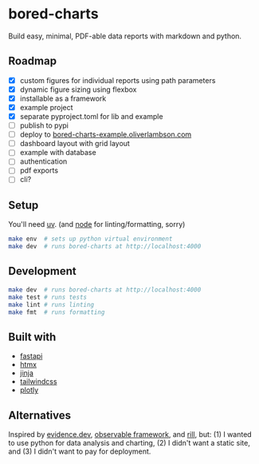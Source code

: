 # bored-charts

Build easy, minimal, PDF-able data reports with markdown and python.

## Roadmap

- [x] custom figures for individual reports using path parameters
- [x] dynamic figure sizing using flexbox
- [x] installable as a framework
- [x] example project
- [x] separate pyproject.toml for lib and example
- [ ] publish to pypi
- [ ] deploy to [bored-charts-example.oliverlambson.com](https://bored-charts-example.oliverlambson.com)
- [ ] dashboard layout with grid layout
- [ ] example with database
- [ ] authentication
- [ ] pdf exports
- [ ] cli?

## Setup

You'll need [uv](https://docs.astral.sh/uv/getting-started/installation/).
(and [node](https://nodejs.org/en/learn/getting-started/how-to-install-nodejs)
for linting/formatting, sorry)

```bash
make env  # sets up python virtual environment
make dev  # runs bored-charts at http://localhost:4000
```

## Development

```bash
make dev  # runs bored-charts at http://localhost:4000
make test # runs tests
make lint # runs linting
make fmt  # runs formatting
```

## Built with

- [fastapi](https://fastapi.tiangolo.com/)
- [htmx](https://htmx.org/)
- [jinja](https://jinja.palletsprojects.com/en/3.1.x/)
- [tailwindcss](https://tailwindcss.com/)
- [plotly](https://plotly.com/python/)

## Alternatives

Inspired by [evidence.dev](https://github.com/evidence-dev/evidence),
[observable framework](https://github.com/observablehq/framework), and
[rill](https://github.com/rilldata/rill), but:
(1) I wanted to use python for data analysis and charting,
(2) I didn't want a static site, and
(3) I didn't want to pay for deployment.
